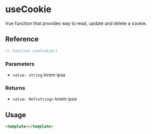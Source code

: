 # useCookie

Vue function that provides way to read, update and delete a cookie.

## Reference

```typescript
// function useCookie()
```

### Parameters

- `value: string` lorem ipsa

### Returns

- `value: Ref<string>` lorem ipsa

## Usage

```html
<template></template>
```
